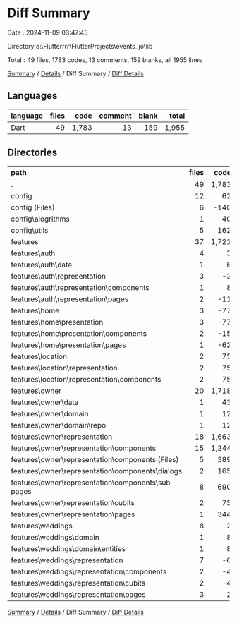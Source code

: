 # Diff Summary

Date : 2024-11-09 03:47:45

Directory d:\\Flutterrrr\\FlutterProjects\\events_jo\\lib

Total : 49 files,  1783 codes, 13 comments, 159 blanks, all 1955 lines

[Summary](results.md) / [Details](details.md) / Diff Summary / [Diff Details](diff-details.md)

## Languages
| language | files | code | comment | blank | total |
| :--- | ---: | ---: | ---: | ---: | ---: |
| Dart | 49 | 1,783 | 13 | 159 | 1,955 |

## Directories
| path | files | code | comment | blank | total |
| :--- | ---: | ---: | ---: | ---: | ---: |
| . | 49 | 1,783 | 13 | 159 | 1,955 |
| config | 12 | 62 | 18 | 3 | 83 |
| config (Files) | 6 | -140 | -15 | -36 | -191 |
| config\\alogrithms | 1 | 40 | 6 | 11 | 57 |
| config\\utils | 5 | 162 | 27 | 28 | 217 |
| features | 37 | 1,721 | -5 | 156 | 1,872 |
| features\\auth | 4 | 3 | 3 | 4 | 10 |
| features\\auth\\data | 1 | 6 | 0 | 2 | 8 |
| features\\auth\\representation | 3 | -3 | 3 | 2 | 2 |
| features\\auth\\representation\\components | 1 | 8 | 1 | 1 | 10 |
| features\\auth\\representation\\pages | 2 | -11 | 2 | 1 | -8 |
| features\\home | 3 | -77 | -102 | 1 | -178 |
| features\\home\\presentation | 3 | -77 | -102 | 1 | -178 |
| features\\home\\presentation\\components | 2 | -15 | -9 | 0 | -24 |
| features\\home\\presentation\\pages | 1 | -62 | -93 | 1 | -154 |
| features\\location | 2 | 75 | 1 | 7 | 83 |
| features\\location\\representation | 2 | 75 | 1 | 7 | 83 |
| features\\location\\representation\\components | 2 | 75 | 1 | 7 | 83 |
| features\\owner | 20 | 1,718 | 96 | 145 | 1,959 |
| features\\owner\\data | 1 | 43 | 3 | 4 | 50 |
| features\\owner\\domain | 1 | 12 | 1 | 1 | 14 |
| features\\owner\\domain\\repo | 1 | 12 | 1 | 1 | 14 |
| features\\owner\\representation | 18 | 1,663 | 92 | 140 | 1,895 |
| features\\owner\\representation\\components | 15 | 1,244 | 24 | 78 | 1,346 |
| features\\owner\\representation\\components (Files) | 5 | 389 | 11 | 17 | 417 |
| features\\owner\\representation\\components\\dialogs | 2 | 165 | 4 | 8 | 177 |
| features\\owner\\representation\\components\\sub pages | 8 | 690 | 9 | 53 | 752 |
| features\\owner\\representation\\cubits | 2 | 75 | 14 | 17 | 106 |
| features\\owner\\representation\\pages | 1 | 344 | 54 | 45 | 443 |
| features\\weddings | 8 | 2 | -3 | -1 | -2 |
| features\\weddings\\domain | 1 | 8 | 0 | 0 | 8 |
| features\\weddings\\domain\\entities | 1 | 8 | 0 | 0 | 8 |
| features\\weddings\\representation | 7 | -6 | -3 | -1 | -10 |
| features\\weddings\\representation\\components | 2 | -4 | -2 | 0 | -6 |
| features\\weddings\\representation\\cubits | 2 | -4 | -1 | -2 | -7 |
| features\\weddings\\representation\\pages | 3 | 2 | 0 | 1 | 3 |

[Summary](results.md) / [Details](details.md) / Diff Summary / [Diff Details](diff-details.md)